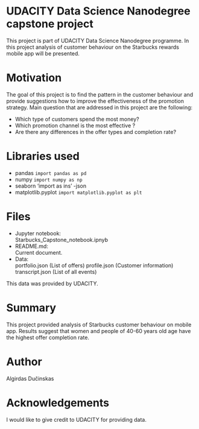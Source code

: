 # UDACITY Data Science Nanodegree capstone project 
This project is part of UDACITY  Data Science Nanodegree programme. In this project analysis of customer behaviour on the Starbucks rewards mobile app will be presented.
# Motivation
The goal of this project is to find the pattern in the customer behaviour and provide suggestions how to improve the effectiveness of the promotion strategy. Main question that are addressed in this project are the following:

- Which type of customers spend the most money?
- Which promotion channel is the most effective ?
- Are there any differences in the offer types and completion rate?

# Libraries used
- pandas `import pandas as pd`
- numpy  `import numpy as np`
- seaborn ‘import as ins’
-json 
- matplotlib.pyplot `import matplotlib.pyplot as plt`

# Files
- Jupyter notebook:\
Starbucks_Capstone_notebook.ipnyb
- README.md:\
Current document.
- Data: \
portfolio.json (List of offers)
profile.json (Customer information)
transcript.json (List of all events)

This data was provided by UDACITY. 
# Summary
This project provided analysis of Starbucks customer behaviour on mobile app. Results suggest that
women and people of 40-60 years old age have the highest offer completion rate. 

# Author
Algirdas Dučinskas
# Acknowledgements
I would like to give credit  to UDACITY for providing data.
